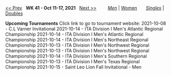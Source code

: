 [<< Prev](men_singles_2140.md) &nbsp; **WK 41 - Oct 11-17, 2021** &nbsp; [Next >>](men_singles_2142.md) &nbsp;&nbsp;&nbsp;&nbsp;&nbsp;&nbsp;&nbsp; [*Men*](./men_singles_2141.md) &#124; [Women](./women_singles_2141.md) &nbsp;&nbsp;&nbsp;&nbsp;&nbsp; [*Singles*](./men_singles_2141.md) &#124; [Doubles](./men_doubles_2141.md)

**Upcoming Tournaments**
Click link to go to tournament website:
  2021-10-08 - C.L Varner Invitational
  2021-10-14 - ITA Division I Men's Atlantic Regional Championship
  2021-10-14 - ITA Division I Men's Atlantic Regional Championship
  2021-10-14 - ITA Division I Men's Northeast Regional Championship
  2021-10-13 - ITA Division I Men's Northwest Regional Championship
  2021-10-13 - ITA Division I Men's Northwest Regional Championship
  2021-10-14 - ITA Division I Men's Southern Regional Championship
  2021-10-13 - ITA Division I Men's Texas Regional Championship
  2021-10-15 - Saint Leo Lion Fall Invitational - Men